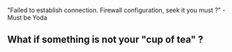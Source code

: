 "Failed to establish connection. Firewall configuration, seek it you must ?" - Must be Yoda


## What if something is not your "cup of tea" ?
